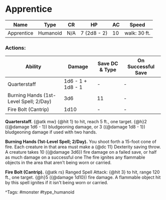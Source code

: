 # Apprentice

| Name | Type | CR | HP | AC | Speed |
|------|------|----|----|----|-------|
| Apprentice | Humanoid | N/A | 7 (2d8 - 2) | 10 | walk: 30 ft. |

### Actions:

| Ability | Damage | Save DC & Type | On Successful Save |
|---------|--------|----------------|--------------------|
| Quarterstaff | 1d6 - 1 + 1d8 - 1 | - | - |
| Burning Hands (1st-Level Spell; 2/Day) | 3d6 | 11 | - |
| Fire Bolt (Cantrip) | 1d10 | - | - |


**Quarterstaff.** {@atk mw} {@hit 1} to hit, reach 5 ft., one target. {@h}2 ({@damage 1d6 - 1}) bludgeoning damage, or 3 ({@damage 1d8 - 1}) bludgeoning damage if used with two hands.

**Burning Hands (1st-Level Spell; 2/Day).** You shoot forth a 15-foot cone of fire. Each creature in that area must make a {@dc 11} Dexterity saving throw. A creature takes 10 ({@damage 3d6}) fire damage on a failed save, or half as much damage on a successful one The fire ignites any flammable objects in the area that aren't being worn or carried.

**Fire Bolt (Cantrip).** {@atk rs} Ranged Spell Attack: {@hit 3} to hit, range 120 ft., one target. {@h}5 ({@damage 1d10}) fire damage. A flammable object hit by this spell ignites if it isn't being worn or carried.

^Tags: #monster #type_humanoid